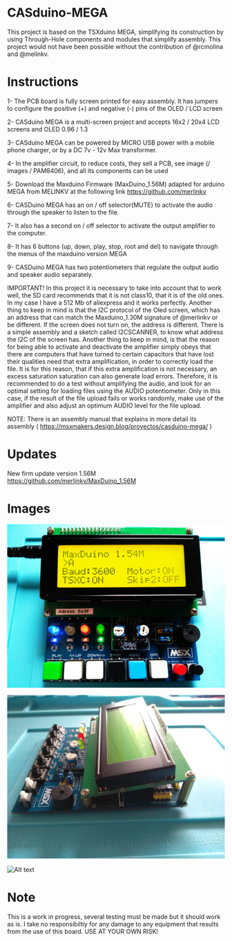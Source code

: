 # CASduino-MEGA

This project is based on the TSXduino MEGA, simplifying its construction by using Through-Hole components and modules that simplify assembly. This project would not have been possible without the contribution of @rcmolina and @melinkv.

# Instructions

1- The PCB board is fully screen printed for easy assembly. It has jumpers to configure the positive (+) and negative (-) pins of the OLED / LCD screen

2- CASduino MEGA is a multi-screen project and accepts 16x2 / 20x4 LCD screens and OLED 0.96 / 1.3

3- CASduino MEGA can be powered by MICRO USB power with a mobile phone charger, or by a DC 7v - 12v Max transformer.

4- In the amplifier circuit, to reduce costs, they sell a PCB, see image (/ images / PAM8406), and all its components can be used

5- Download the Maxduino Firmware (MaxDuino_1.56M) adapted for arduino MEGA from MELINKV at the following link https://github.com/merlinkv

6- CASDuino MEGA has an on / off selector(MUTE) to activate the audio through the speaker to listen to the file.

7- It also has a second on / off selector to activate the output amplifier to the computer.

8- It has 6 buttons (up, down, play, stop, root and del) to navigate through the menus of the maxduino version MEGA

9- CASDuino MEGA has two potentiometers that regulate the output audio and speaker audio separately.

IMPORTANT! In this project it is necessary to take into account that to work well, the SD card recommends that it is not class10, that it is of the old ones. In my case I have a 512 Mb of aliexpress and it works perfectly. Another thing to keep in mind is that the I2C protocol of the Oled screen, which has an address that can match the Maxduino_1.30M signature of @merlinkv or be different. If the screen does not turn on, the address is different. There is a simple assembly and a sketch called I2CSCANNER, to know what address the I2C of the screen has.
Another thing to keep in mind, is that the reason for being able to activate and deactivate the amplifier simply obeys that there are computers that have turned to certain capacitors that have lost their qualities need that extra amplification, in order to correctly load the file. It is for this reason, that if this extra amplification is not necessary, an excess saturation saturation can also generate load errors. Therefore, it is recommended to do a test without amplifying the audio, and look for an optimal setting for loading files using the AUDIO potentiometer. Only in this case, if the result of the file upload fails or works randomly, make use of the amplifier and also adjust an optimum AUDIO level for the file upload.

NOTE: There is an assembly manual that explains in more detail its assembly ( https://msxmakers.design.blog/proyectos/casduino-mega/ )

# Updates

New firm update version 1.56M
https://github.com/merlinkv/MaxDuino_1.56M

 # Images
 
![Alt text](https://raw.githubusercontent.com/capsule5000/CASduino-MEGA/master/Images/foto20x4.jpg?raw=true "Title")

![Alt text](https://raw.githubusercontent.com/capsule5000/CASduino-MEGA/master/Images/IMG_20200609_121924.jpg?raw=true "Title")

![Alt text](https://raw.githubusercontent.com/capsule5000/CASduino-MEGA/master/Images/IMG_20200609_150529.jpg?raw=true "Title")

# Note

This is a work in progress, several testing must be made but it should work as is. I take no responsibiltiy for any damage to any equipment that results from the use of this board. USE AT YOUR OWN RISK!
